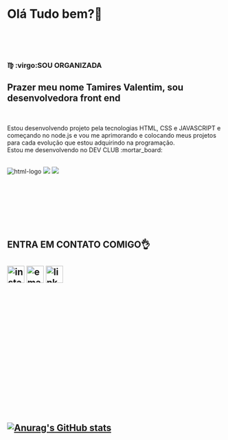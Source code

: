<h1>Olá Tudo bem?🦄</h1>
<br>
<br>
<br>
  <h3>♍ :virgo:SOU ORGANIZADA</h3>
 <h2>Prazer meu nome Tamires  Valentim, sou desenvolvedora front end</h2>
 <br>
 <p>Estou desenvolvendo projeto pela tecnologias HTML, CSS e JAVASCRIPT e começando no node.js e vou me aprimorando e colocando meus projetos para cada evolução que     estou adquirindo na programação.


  <br>
  Estou me desenvolvendo no DEV CLUB :mortar_board: <p>
   <br>
<img src="https://img.shields.io/badge/HTML-239120?style=for-the-badge&logo=html5&logoColor=white" alt="html-logo">  <img src="https://img.shields.io/badge/CSS-239120?&style=for-the-badge&logo=css3&logoColor=white">  <img src="https://img.shields.io/badge/JavaScript-F7DF1E?style=for-the-badge&logo=javascript&logoColor=black">
   <br>
   <br>
   <br>
   <br>
   <br>
   <br>
   <br>
   <br>
    <h2>ENTRA EM CONTATO COMIGO👌<h2>
<a href="https://www.instagram.com/tamires_vvalentim/"><img src="https://cdn-icons-png.flaticon.com/512/3955/3955024.png" alt=" instagram" width="40px"clica aqui></a>
  <a href="tamiresvalentim.programatora@gmail.com"> <img src="https://cdn-icons-png.flaticon.com/128/2504/2504727.png"  alt=" email-gmail" width="40px"><a> <a href="https://www.linkedin.com/in/tamires-valentim/"><img src="https://cdn-icons-png.flaticon.com/512/3536/3536505.png" alt="linkdin"width="40px"><a>
    <br>
    <br>
    <br>
    <br>
    <br>
     <br>
   <br>
   <br>
   <br>
   <br>
   <br>
   <br>
   <br>
    
    
    
 [![Anurag's GitHub stats](https://github-readme-stats.vercel.app/api?username=tamiresvalentim)](https://github.com/anuraghazra/github-readme-stats)
   
    
    
    
